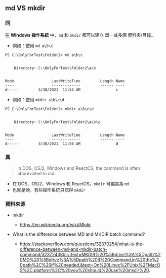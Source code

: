 ## md VS mkdir

### 同

在 **Windows 操作系統** 中，`md` 和 `mkdir` 都可以建立 單一或多個 資料夾/目錄。

* 例如：使用 `md a\b\c`
```
PS C:\OnlyForTest\Folder2> md a\b\c


    Directory: C:\OnlyForTest\Folder2\a\b


Mode                 LastWriteTime         Length Name
----                 -------------         ------ ----
d-----         3/30/2021  11:53 AM                c
```

* 例如：使用 `mkdir a\b\c\d`
```
PS C:\OnlyForTest\Folder2> mkdir a\b\c\d


    Directory: C:\OnlyForTest\Folder2\a\b\c


Mode                 LastWriteTime         Length Name
----                 -------------         ------ ----
d-----         3/30/2021  11:56 AM                d
```

### 異

> In DOS, OS/2, Windows and ReactOS, the command is often abbreviated to md.
  * 在 DOS、OS/2、Windows 和 ReactOS，`mkdir` 可縮寫為 `md`
  * 也就是說，有些操作系統只認得 `mkdir`

### 資料來源

* mkdir
  * https://en.wikipedia.org/wiki/Mkdir

* What is the difference between MD and MKDIR batch command?
  * https://stackoverflow.com/questions/32370254/what-is-the-difference-between-md-and-mkdir-batch-command/32372438#:~:text=MKDIR%20%5Bdrive%3A%5Dpath%20MD%20%5Bdrive%3A%5Dpath%20If%20Command,in%20the%20path%2C%20if%20needed.&text=On%20Linux%2FUnix%2FMacOS%2C,platform%2C%20you%20should%20use%20mkdir%20.